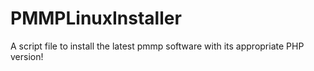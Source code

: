 # PMMPLinuxInstaller
A script file to install the latest pmmp software with its appropriate PHP version!
